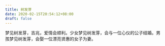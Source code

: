 ```yaml
---
title: 树发芽
date: 2020-02-15T20:54:12+08:00
draft: false
---
```


梦见树发芽，吉兆，爱情会顺利。少女梦见树发芽，会与一位心仪的公子结婚。男孩梦见树发芽，会娶一位漂亮贤惠的女子为妻。